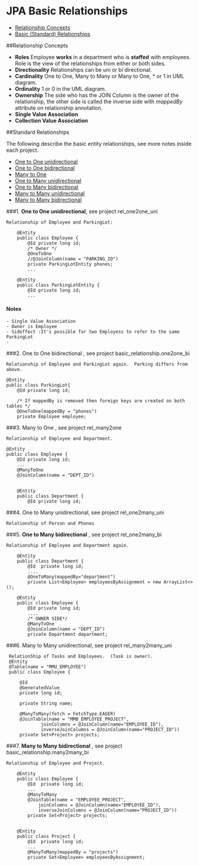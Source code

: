 JPA Basic Relationships
============================================

 - [Relationship Concepts](#CP)    
 - [Basic (Standard) Relationships](#SR)
 
 
##<a name="CP">Relationship Concepts</a>

- **Roles**  Employee **works** in a department who is **staffed** with employees. Role is the view of the relationships from either or both sides.
- **Directionality** Relationships can be uni or bi directional.
- **Cardinality** One to One, Many to Many or Many to One, * or 1 in UML diagram.
- **Ordinality** 1 or 0 in the UML diagram.
- **Ownership** The side who has the JOIN Column is the owner of the relationship, the other side is called the inverse side with *mappedBy* attribute on relationship annotation.
- **Single Value Association**
- **Collection Value Association** 


##<a name="SR">Standard Relationships</a>

The following describe the basic entity relationships, see more notes inside each project.

* [One to One unidirectional](#SRO2OU)
* [One to One bidirectional](#SRO2OB)   
* [Many to One](#SRM2O)
* [One to Many unidirectional](#SRO2MU)
* [One to Many bidirectional](#SRO2MB)   
* [Many to Many unidirectional](#SRM2MU)
* [Many to Many bidirectional](#SRM2MB)   


###1. **<a name="SRO2OU">One to One unidirectional</a>**, see project rel_one2one_uni

    Relationship of Employee and ParkingLot:
    
        @Entity
        public class Employee {
            @Id private long id; 
            /* Owner */
            @OneToOne
            //@JoinColumn(name = "PARKING_ID")
            private ParkingLotEntity phones;
            ...

        @Entity
        public class ParkingLotEntity {
            @Id private long id;
            ...
#### Notes
    - Single Value Association
    - Owner is Employee
    - Sideffect :It's possible for two Employess to refer to the same ParkingLot
    - 

    
###2.  <a name="SRO2OB">One to One bidirectional</a> , see project basic_relationship.one2one_bi 

    Relationship of Employee and ParkingLot again.  Parking differs from above.
    
    @Entity
    public class ParkingLot{    
        @Id private long id;
        
        /* If mappedBy is removed then foreign keys are created on both tables */
        @OneToOne(mappedBy = "phones")
        private Employee employee;

    
    
###3. <a name="SRM2O">Many to One</a> , see project rel_many2one

    Relationship of Employee and Department.
    
    @Entity
    public class Employee {    
        @Id private long id;
        ...    
        @ManyToOne
        @JoinColumn(name = "DEPT_ID")
        
        
        @Entity
        public class Department {
            @Id private long id;

    
    
###4. <a name="SRO2MU">One to Many unidirectional</a>, see project rel_one2many_uni

    Relationship of Person and Phones
    
    
###5. <a name="SRO2MB">**One to Many bidirectional**</a> , see project rel_one2many_bi

    Relationship of Employee and Department again.
    
        @Entity
        public class Department {        
            @Id  private long id;
            ....
            @OneToMany(mappedBy="department")
            private List<Employee> employeesByAssignment = new ArrayList<>();

        @Entity
        public class Employee {        
            @Id private long id;
            ....
            /* OWNER SIDE*/
            @ManyToOne
            @JoinColumn(name = "DEPT_ID")
            private Department department;
    
    
    
###6. <a name="SRM2MU">Many to Many unidirectional</a>, see project rel_many2many_uni

     RelationShip of Tasks and Employees.  (Task is owner).
     @Entity
     @Table(name = "MMU_EMPLOYEE")
     public class Employee {
     
         @Id
         @GeneratedValue
         private long id;
     
         private String name;
     
         @ManyToMany(fetch = FetchType.EAGER)
         @JoinTable(name = "MMB_EMPLOYEE_PROJECT",
                 joinColumns = @JoinColumn(name="EMPLOYEE_ID"),
                 inverseJoinColumns = @JoinColumn(name="PROJECT_ID"))
         private Set<Project> projects;

    
###7. <a name="SRM2MU">**Many to Many bidirectional**</a> , see project basic_relationship.many2many_bi

    Relationship of Employee and Project.
    
        @Entity
        public class Employee {
            @Id  private long id;
            ...
            @ManyToMany
            @JoinTable(name = "EMPLOYEE_PROJECT", 
                joinColumns = @JoinColumn(name="EMPLOYEE_ID"), 
                inverseJoinColumns = @JoinColumn(name="PROJECT_ID"))
            private Set<Project> projects;
            
            
        @Entity
        public class Project {
            @Id  private long id;
            ...
            @ManyToMany(mappedBy = "projects")
            private Set<Employee> employeesByAssignment;


